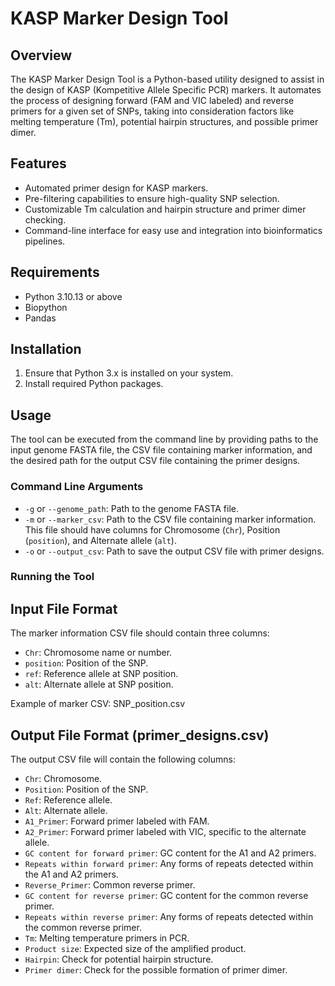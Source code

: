 
# KASP Marker Design Tool

## Overview
The KASP Marker Design Tool is a Python-based utility designed to assist in the design of KASP (Kompetitive Allele Specific PCR) markers. It automates the process of designing forward (FAM and VIC labeled) and reverse primers for a given set of SNPs, taking into consideration factors like melting temperature (Tm), potential hairpin structures, and possible primer dimer.

## Features
- Automated primer design for KASP markers.
- Pre-filtering capabilities to ensure high-quality SNP selection.
- Customizable Tm calculation and hairpin structure and primer dimer checking.
- Command-line interface for easy use and integration into bioinformatics pipelines.

## Requirements
- Python 3.10.13 or above
- Biopython
- Pandas

## Installation
1. Ensure that Python 3.x is installed on your system.
2. Install required Python packages.

## Usage
The tool can be executed from the command line by providing paths to the input genome FASTA file, the CSV file containing marker information, and the desired path for the output CSV file containing the primer designs.

### Command Line Arguments
- `-g` or `--genome_path`: Path to the genome FASTA file.
- `-m` or `--marker_csv`: Path to the CSV file containing marker information. This file should have columns for Chromosome (`Chr`), Position (`position`), and Alternate allele (`alt`).
- `-o` or `--output_csv`: Path to save the output CSV file with primer designs.

### Running the Tool
## Input File Format
The marker information CSV file should contain three columns:
- `Chr`: Chromosome name or number.
- `position`: Position of the SNP.
- `ref`: Reference allele at SNP position.
- `alt`: Alternate allele at SNP position.

Example of marker CSV: SNP_position.csv

## Output File Format (primer_designs.csv)
The output CSV file will contain the following columns:
- `Chr`: Chromosome.
- `Position`: Position of the SNP.
- `Ref`: Reference allele.
- `Alt`: Alternate allele.
- `A1_Primer`: Forward primer labeled with FAM.
- `A2_Primer`: Forward primer labeled with VIC, specific to the alternate allele.
- `GC content for forward primer`: GC content for the A1 and A2 primers.
- `Repeats within forward primer`: Any forms of repeats detected within the A1 and A2 primers.
- `Reverse_Primer`: Common reverse primer.
- `GC content for reverse primer`: GC content for the common reverse primer.
- `Repeats within reverse primer`: Any forms of repeats detected within the common reverse primer.
- `Tm`: Melting temperature primers in PCR.
- `Product size`: Expected size of the amplified product.
- `Hairpin`: Check for potential hairpin structure.
- `Primer dimer`: Check for the possible formation of primer dimer.
